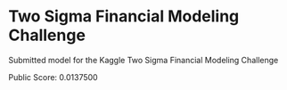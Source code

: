# Two Sigma Financial Modeling Challenge

Submitted model for the Kaggle Two Sigma Financial Modeling Challenge

Public Score: 0.0137500
